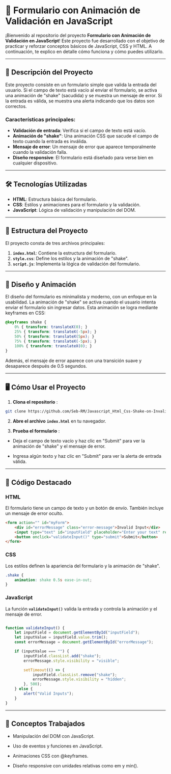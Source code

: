 # 🎯 Formulario con Animación de Validación en JavaScript

¡Bienvenido al repositorio del proyecto **Formulario con Animación de Validación en JavaScript**! Este proyecto fue desarrollado con el objetivo de practicar y reforzar conceptos básicos de JavaScript, CSS y HTML. A continuación, te explico en detalle cómo funciona y cómo puedes utilizarlo.

---

## 🚀 Descripción del Proyecto

Este proyecto consiste en un formulario simple que valida la entrada del usuario. Si el campo de texto está vacío al enviar el formulario, se activa una animación de "shake" (sacudida) y se muestra un mensaje de error. Si la entrada es válida, se muestra una alerta indicando que los datos son correctos.

### Características principales:
- **Validación de entrada**: Verifica si el campo de texto está vacío.
- **Animación de "shake"**: Una animación CSS que sacude el campo de texto cuando la entrada es inválida.
- **Mensaje de error**: Un mensaje de error que aparece temporalmente cuando la validación falla.
- **Diseño responsive**: El formulario está diseñado para verse bien en cualquier dispositivo.

---

## 🛠️ Tecnologías Utilizadas

- **HTML**: Estructura básica del formulario.
- **CSS**: Estilos y animaciones para el formulario y la validación.
- **JavaScript**: Lógica de validación y manipulación del DOM.

---

## 📂 Estructura del Proyecto

El proyecto consta de tres archivos principales:

1. **`index.html`**: Contiene la estructura del formulario.
2. **`style.css`**: Define los estilos y la animación de "shake".
3. **`script.js`**: Implementa la lógica de validación del formulario.

---

## 🎨 Diseño y Animación

El diseño del formulario es minimalista y moderno, con un enfoque en la usabilidad. La animación de "shake" se activa cuando el usuario intenta enviar el formulario sin ingresar datos. Esta animación se logra mediante keyframes en CSS:

```css
@keyframes shake {
    0% { transform: translateX(0); }
    25% { transform: translateX(-5px); }
    50% { transform: translateX(5px); }
    75% { transform: translateX(-5px); }
    100% { transform: translateX(0); }
}
````
Además, el mensaje de error aparece con una transición suave y desaparece después de 0.5 segundos.

---

## 🖥️ Cómo Usar el Proyecto

1. **Clona el repositorio** :

```bash
git clone https://github.com/Seb-RM/Javascript_Html_Css-Shake-on-Invalid-Input.git`
```
2. **Abre el archivo** **`index.html`** en tu navegador.

3. **Prueba el formulario** :

- Deja el campo de texto vacío y haz clic en "Submit" para ver la animación de "shake" y el mensaje de error.

- Ingresa algún texto y haz clic en "Submit" para ver la alerta de entrada válida.

---

## 📝 Código Destacado

### HTML
El formulario tiene un campo de texto y un botón de envío. También incluye un mensaje de error oculto.

```html
<form action="" id="myForm">
    <div id="errorMessage" class="error-message">Invalid Input</div>
    <input type="text" id="inputField" placeholder="Enter your text" required>
    <button onclick="validateInput()" type="submit">Submit</button>
</form>
```

### CSS
Los estilos definen la apariencia del formulario y la animación de "shake".

```css
.shake {
    animation: shake 0.5s ease-in-out;
}
```
### JavaScript
La función **`validateInput()`** valida la entrada y controla la animación y el mensaje de error.

```javascript

function validateInput() {
    let inputField = document.getElementById("inputField");
    let inputValue = inputField.value.trim();
    const errorMessage = document.getElementById("errorMessage");

    if (inputValue === "") {
        inputField.classList.add("shake");
        errorMessage.style.visibility = "visible";

        setTimeout(() => {
            inputField.classList.remove("shake");
            errorMessage.style.visibility = "hidden";
        }, 500);
    } else {
        alert("Valid Inputs");
    }
}
```

---

## 🧠 Conceptos Trabajados
* Manipulación del DOM con JavaScript.

+ Uso de eventos y funciones en JavaScript.

- Animaciones CSS con @keyframes.

- Diseño responsive con unidades relativas como em y min().



